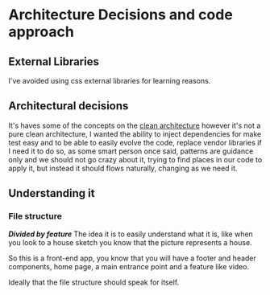 # Architecture Decisions and code approach

## External Libraries

I've avoided using css external libraries for learning reasons.

## Architectural decisions

It's haves some of the concepts on the [clean architecture](https://blog.cleancoder.com/uncle-bob/2012/08/13/the-clean-architecture.html)  however it's not a pure clean architecture, I wanted the ability to inject dependencies for make test easy and to be able to easily evolve the code, replace vendor libraries if I need it to do so, as some smart person once said, patterns are guidance only and we should not go crazy about it, trying to find places in our code to apply it, but instead it should flows naturally, changing as we need it.

## Understanding it

### File structure

***Divided by feature*** 
The idea it is to easily understand what it is, like when you look to a house sketch you know that the picture represents a house.

So this is a front-end app, you know that you will have a footer and header components, home page, a main entrance point and a feature like video.

Ideally that the file structure should speak for itself. 
